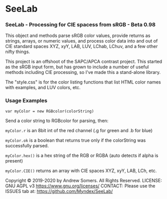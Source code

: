 # SeeLab

### SeeLab - Processing for CIE spacess from sRGB - Beta 0.98

This object and methods parse sRGB color values, provide returns as strings, arrays, or numeric values, and process color data into and out of CIE standard spaces XYZ, xyY, LAB, LUV, LChab, LChuv, and a few other nifty things.

This project is an offshoot of the SAPC/APCA contrast project. This started as the sRGB input form, but has grown to include a number of useful methods including CIE processing, so I've made this a stand-alone library.

The "style.css" is for the color listing functions that list HTML color names with examples, and LUV colors, etc.

### Usage Examples

    var myColor = new RGBcolor(colorString)

Send a color string to RGBcolor for parsing, then:

`myColor.r` is an 8bit int of the red channel (.g for green and .b for blue)

`myColor.ok` is a boolean that returns true only if the colorString was successfully parsed.

`myColor.hex()` is a hex string of the RGB or RGBA (auto detects if alpha is present)

`myColor.CIE()` returns an array with CIE spaces XYZ, xyY, LAB, LCh, etc.


Copyright © 2019-2020 by Andrew Somers. All Rights Reserved.
LICENSE: GNU AGPL v3  https://www.gnu.org/licenses/
CONTACT: Please use the ISSUES tab at: https://github.com/Myndex/SeeLab/
